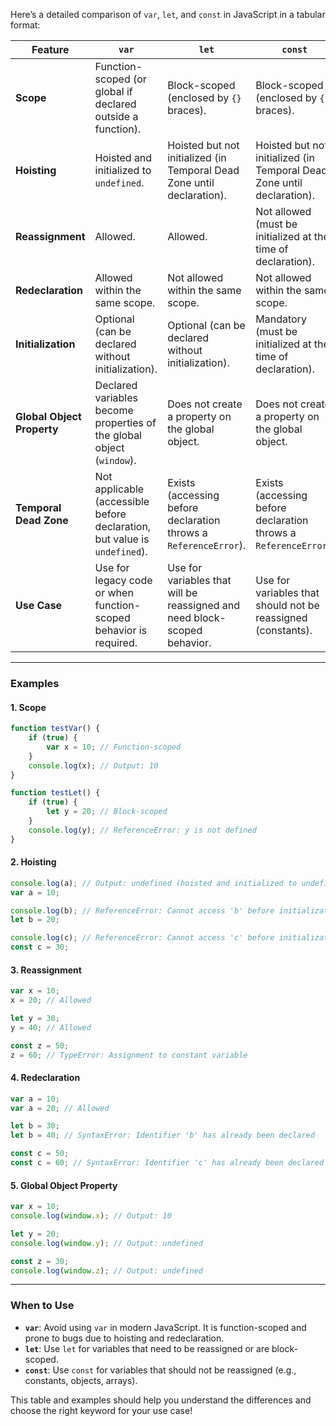Here’s a detailed comparison of `var`, `let`, and `const` in JavaScript in a tabular format:

| **Feature**               | **`var`**                                                                 | **`let`**                                                                 | **`const`**                                                               |
|---------------------------|---------------------------------------------------------------------------|---------------------------------------------------------------------------|---------------------------------------------------------------------------|
| **Scope**                 | Function-scoped (or global if declared outside a function).               | Block-scoped (enclosed by `{}` braces).                                   | Block-scoped (enclosed by `{}` braces).                                   |
| **Hoisting**              | Hoisted and initialized to `undefined`.                                   | Hoisted but not initialized (in Temporal Dead Zone until declaration).    | Hoisted but not initialized (in Temporal Dead Zone until declaration).    |
| **Reassignment**          | Allowed.                                                                 | Allowed.                                                                 | Not allowed (must be initialized at the time of declaration).             |
| **Redeclaration**         | Allowed within the same scope.                                            | Not allowed within the same scope.                                        | Not allowed within the same scope.                                        |
| **Initialization**        | Optional (can be declared without initialization).                       | Optional (can be declared without initialization).                       | Mandatory (must be initialized at the time of declaration).               |
| **Global Object Property**| Declared variables become properties of the global object (`window`).     | Does not create a property on the global object.                         | Does not create a property on the global object.                         |
| **Temporal Dead Zone**    | Not applicable (accessible before declaration, but value is `undefined`). | Exists (accessing before declaration throws a `ReferenceError`).          | Exists (accessing before declaration throws a `ReferenceError`).          |
| **Use Case**              | Use for legacy code or when function-scoped behavior is required.         | Use for variables that will be reassigned and need block-scoped behavior. | Use for variables that should not be reassigned (constants).              |

---

### **Examples**

#### **1. Scope**
```javascript
function testVar() {
    if (true) {
        var x = 10; // Function-scoped
    }
    console.log(x); // Output: 10
}

function testLet() {
    if (true) {
        let y = 20; // Block-scoped
    }
    console.log(y); // ReferenceError: y is not defined
}
```

#### **2. Hoisting**
```javascript
console.log(a); // Output: undefined (hoisted and initialized to undefined)
var a = 10;

console.log(b); // ReferenceError: Cannot access 'b' before initialization
let b = 20;

console.log(c); // ReferenceError: Cannot access 'c' before initialization
const c = 30;
```

#### **3. Reassignment**
```javascript
var x = 10;
x = 20; // Allowed

let y = 30;
y = 40; // Allowed

const z = 50;
z = 60; // TypeError: Assignment to constant variable
```

#### **4. Redeclaration**
```javascript
var a = 10;
var a = 20; // Allowed

let b = 30;
let b = 40; // SyntaxError: Identifier 'b' has already been declared

const c = 50;
const c = 60; // SyntaxError: Identifier 'c' has already been declared
```

#### **5. Global Object Property**
```javascript
var x = 10;
console.log(window.x); // Output: 10

let y = 20;
console.log(window.y); // Output: undefined

const z = 30;
console.log(window.z); // Output: undefined
```

---

### **When to Use**
- **`var`**: Avoid using `var` in modern JavaScript. It is function-scoped and prone to bugs due to hoisting and redeclaration.
- **`let`**: Use `let` for variables that need to be reassigned or are block-scoped.
- **`const`**: Use `const` for variables that should not be reassigned (e.g., constants, objects, arrays).

This table and examples should help you understand the differences and choose the right keyword for your use case!